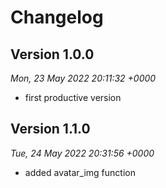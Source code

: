 # Changelog



## Version 1.0.0
*Mon, 23 May 2022 20:11:32 +0000*
- first productive version


## Version 1.1.0
*Tue, 24 May 2022 20:31:56 +0000*
- added avatar_img function
